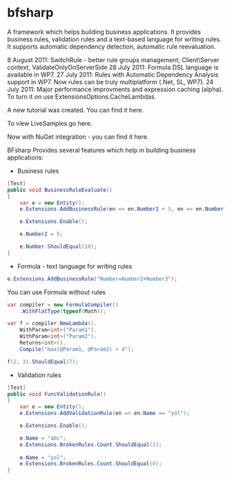 # bfsharp
A framework which helps building business applications.
It provides business rules, validation rules and a text-based language for writing rules.
It supports automatic dependency detection, automatic rule reevaluation.

8 August 2011: SwitchRule - better rule groups management; Client\Server context, ValidateOnlyOnServerSide
28 July 2011: Formula DSL language is available in WP7.
27 July 2011: Rules with Automatic Dependency Analysis support in WP7. Now rules can be truly multiplatform (.Net, SL, WP7).
24 July 2011: Major performance improvments and expression caching (alpha). To turn it on use ExtensionsOptions.CacheLambdas.

A new tutorial was created. You can find it here.

To view LiveSamples go here.

Now with NuGet integration - you can find it here.

BFsharp
Provides several features which help in building business applications:
- Business rules
```csharp
[Test]
public void BusinessRuleEvaluate()
{
    var e = new Entity();
    e.Extensions.AddBusinessRule(en => en.Number2 + 5, en => en.Number);

    e.Extensions.Enable();

    e.Number2 = 5;

    e.Number.ShouldEqual(10);
}
```
- Formula - text language for writing rules
```csharp
e.Extensions.AddBusinessRule("Number=Number2+Number3");
```
You can use Formula without rules
```csharp
var compiler = new FormulaCompiler()
    .WithFlatType(typeof(Math));

var f = compiler.NewLambda().
    WithParam<int>("Param1").
    WithParam<int>("Param2").
    Returns<int>().
    Compile("max(@Param1, @Param2) + 4");

f(2, 3).ShouldEqual(7);
```
- Validation rules
```csharp
[Test]
public void FuncValidationRule()
{
    var e = new Entity();
    e.Extensions.AddValidationRule(en => en.Name == "yol");

    e.Extensions.Enable();

    e.Name = "abc";
    e.Extensions.BrokenRules.Count.ShouldEqual(1);
            
    e.Name = "yol";
    e.Extensions.BrokenRules.Count.ShouldEqual(0);
}
```